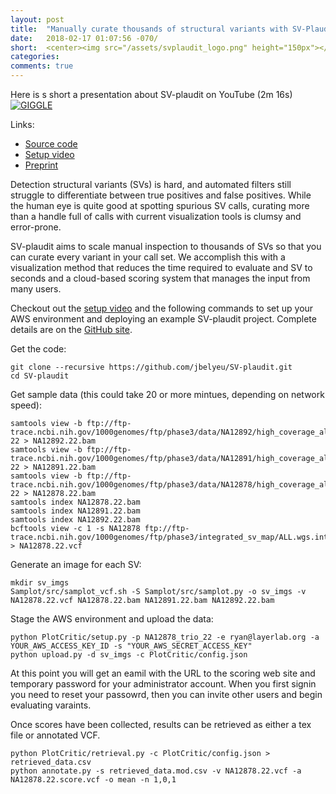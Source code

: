 ```yaml
---
layout: post
title:  "Manually curate thousands of structural variants with SV-Plaudit"
date:   2018-02-17 01:07:56 -070/
short:  <center><img src="/assets/svplaudit_logo.png" height="150px"></center><br>SV-plaudit is a cloud-based framework that enables large teams to curate thousands of structural variants rapidly.
categories: 
comments: true
---
```


Here is s short a presentation about SV-plaudit on YouTube (2m 16s)
[![GIGGLE](https://img.youtube.com/vi/ono8kHMKxDs/0.jpg)](https://www.youtube.com/watch?v=ono8kHMKxDs)

Links:
- [Source code](https://github.com/jbelyeu/SV-plaudit)
- [Setup video](https://www.youtube.com/edit?o=U&video_id=phD-GdkOwiY)
- [Preprint](https://www.biorxiv.org/content/early/2018/02/14/265058)

Detection structural variants (SVs) is hard, and automated filters still
struggle to differentiate between true positives and false positives.  While
the human eye is quite good at spotting spurious SV calls, curating more than a
handle full of calls with current visualization tools is clumsy and
error-prone.

SV-plaudit aims to scale manual inspection to thousands of SVs so that you can
curate every variant in your call set. We accomplish this with a visualization
method that reduces the time required to evaluate and SV to seconds and a
cloud-based scoring system that manages the input from many users.

Checkout out the [setup video](https://www.youtube.com/edit?o=U&video_id=phD-GdkOwiY)
and the following commands to set up your AWS environment and deploying an
example SV-plaudit project. Complete details are on the 
[GitHub site](https://github.com/jbelyeu/SV-plaudit).

Get the code:
```
git clone --recursive https://github.com/jbelyeu/SV-plaudit.git
cd SV-plaudit
```

Get sample data (this could take 20 or more mintues, depending on network speed):
```
samtools view -b ftp://ftp-trace.ncbi.nih.gov/1000genomes/ftp/phase3/data/NA12892/high_coverage_alignment/NA12892.mapped.ILLUMINA.bwa.CEU.high_coverage_pcr_free.20130906.bam 22 > NA12892.22.bam
samtools view -b ftp://ftp-trace.ncbi.nih.gov/1000genomes/ftp/phase3/data/NA12891/high_coverage_alignment/NA12891.mapped.ILLUMINA.bwa.CEU.high_coverage_pcr_free.20130906.bam 22 > NA12891.22.bam
samtools view -b ftp://ftp-trace.ncbi.nih.gov/1000genomes/ftp/phase3/data/NA12878/high_coverage_alignment/NA12878.mapped.ILLUMINA.bwa.CEU.high_coverage_pcr_free.20130906.bam 22 > NA12878.22.bam
samtools index NA12878.22.bam
samtools index NA12891.22.bam
samtools index NA12892.22.bam
bcftools view -c 1 -s NA12878 ftp://ftp-trace.ncbi.nih.gov/1000genomes/ftp/phase3/integrated_sv_map/ALL.wgs.integrated_sv_map_v2.20130502.svs.genotypes.vcf.gz > NA12878.22.vcf
```

Generate an image for each SV:
```
mkdir sv_imgs
Samplot/src/samplot_vcf.sh -S Samplot/src/samplot.py -o sv_imgs -v NA12878.22.vcf NA12878.22.bam NA12891.22.bam NA12892.22.bam
```

Stage the AWS environment and upload the data:
```
python PlotCritic/setup.py -p NA12878_trio_22 -e ryan@layerlab.org -a YOUR_AWS_ACCESS_KEY_ID -s "YOUR_AWS_SECRET_ACCESS_KEY"
python upload.py -d sv_imgs -c PlotCritic/config.json
```

At this point you will get an eamil with the URL to the scoring web site and
temporary password for your administrator account. When you first signin you
need to reset your passowrd, then you can invite other users and begin
evaluating varaints.

Once scores have been collected, results can be retrieved as either a tex file or annotated VCF.
```
python PlotCritic/retrieval.py -c PlotCritic/config.json > retrieved_data.csv
python annotate.py -s retrieved_data.mod.csv -v NA12878.22.vcf -a NA12878.22.score.vcf -o mean -n 1,0,1
```
